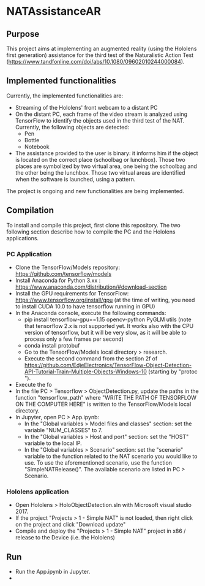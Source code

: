 # NATAssistanceAR

## Purpose
This project aims at implementing an augmented reality (using the Hololens first generation) assistance for the third test of the Naturalistic Action Test (https://www.tandfonline.com/doi/abs/10.1080/09602010244000084).

## Implemented functionalities
Currently, the implemented functionalities are:
- Streaming of the Hololens' front webcam to a distant PC
- On the distant PC, each frame of the video stream is analyzed using TensorFlow to identify the objects used in the third test of the NAT. Currently, the following objects are detected:
  - Pen
  - Bottle
  - Notebook
- The assistance provided to the user is binary: it informs him if the object is located on the correct place (schoolbag or lunchbox). Those two places are symbolized by two virtual area, one being the schoolbag and the other being the lunchbox. Those two virtual areas are identified when the software is launched, using a pattern.

The project is ongoing and new functionalities are being implemented.

## Compilation
To install and compile this project, first clone this repository.
The two following section describe how to compile the PC and the Hololens applications.

### PC Application
- Clone the TensorFlow/Models repository: https://github.com/tensorflow/models
- Install Anaconda for Python 3.xx : https://www.anaconda.com/distribution/#download-section
- Install the GPU requirements for TensorFlow: https://www.tensorflow.org/install/gpu (at the time of writing, you need to install CUDA 10.0 to have tensorflow running in GPU)
- In the Anaconda console, execute the following commands:
  - pip install tensorflow-gpu==1.15 opencv-python PyGLM utils
  (note that tensorflow 2.x is not supported yet. It works also with the CPU version of tensorflow, but it will be very slow, as it will be able to process only a few frames per second)
  - conda install protobuf
  - Go to the TensorFlow/Models local directory > research.
  - Execute the second command from the section 2f of https://github.com/EdjeElectronics/TensorFlow-Object-Detection-API-Tutorial-Train-Multiple-Objects-Windows-10 (starting by "protoc ").
- Execute the fo
- In the file PC > Tensorflow > ObjectDetection.py, update the paths in the function "tensorflow_path" where "WRITE THE PATH OF TENSORFLOW ON THE COMPUTER HERE" is written to the TensorFlow/Models local directory.
- In Jupyter, open PC > App.ipynb:
  - In the "Global variables > Model files and classes" section: set the variable "NUM_CLASSES" to 7.
  - In the "Global variables > Host and port" section: set the "HOST" variable to the local IP.
  - In the "Global variables > Scenario" section: set the "scenario" variable to the function related to the NAT scenario you would like to use. To use the aforementioned scenario, use the function "SimpleNATRelease()". The available scenario are listed in PC > Scenario.

### Hololens application
- Open Hololens > HoloObjectDetection.sln with Microsoft visual studio 2017.
- If the project "Projects > 1 - Simple NAT" is not loaded, then right click on the project and click "Download update"
- Compile and deploy the "Projects > 1 - Simple NAT" project in x86 / release to the Device (i.e. the Hololens)

## Run
- Run the App.ipynb in Jupyter.
- 
